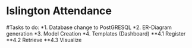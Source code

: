# Islington Attendance

#Tasks to do:
	*1. Database change to PostGRESQL
	*2. ER-Diagram generation
	*3. Model Creation
	*4. Templates (Dashboard)
		**4.1 Register
		**4.2 Retrieve
		**4.3 Visualize
